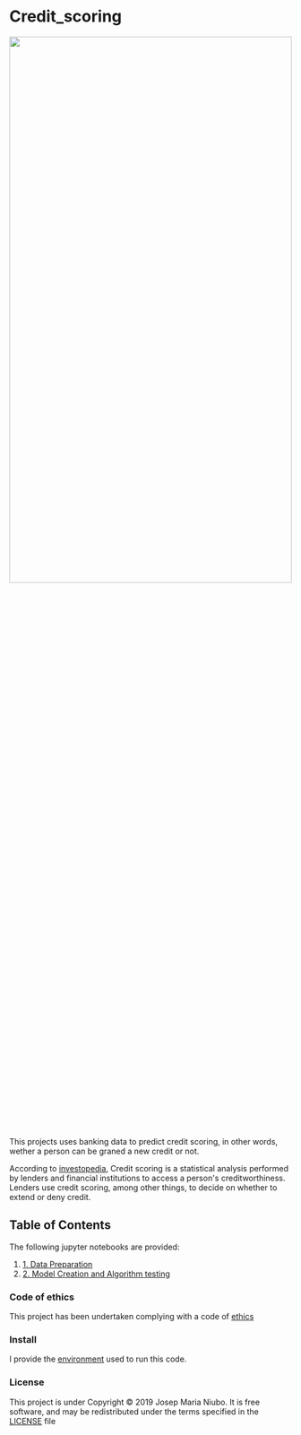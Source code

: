 # Credit_scoring
<img src='https://github.com/titoniubo/text_classification/blob/master/textpic_education.JPG' width=100% height=50% />

This projects uses banking data to predict credit scoring, in other words, wether a person can be graned a new credit or not. 

According to [investopedia](https://www.investopedia.com/terms/c/credit_scoring.asp), Credit scoring is a statistical analysis performed by lenders and financial institutions to access a person's creditworthiness. Lenders use credit scoring, among other things, to decide on whether to extend or deny credit.

## Table of Contents 
The following jupyter notebooks are provided:
1. [1. Data Preparation](https://github.com/titoniubo/credit_scoring/blob/master/1.%20Data%20exploration%20and%20Visualizations.ipynb)
2. [2. Model Creation and Algorithm testing](https://github.com/titoniubo/text_classification/blob/master/2.%20Data%20Processing.ipynb)


### Code of ethics

This project has been undertaken complying with a code of [ethics](https://github.com/titoniubo/credit_scoring/blob/master/Code%20of%20ethics.txt) 

### Install
I provide the [environment](https://github.com/titoniubo/text_classification/blob/master/textpro.yml) used to run this code.

### License
This project is under Copyright © 2019 Josep Maria Niubo. It is free software, and may be redistributed under the terms specified in the [LICENSE](https://github.com/titoniubo/text_classification/blob/master/textpro.yml) file
